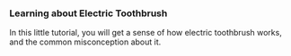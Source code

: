 ### Learning about Electric Toothbrush
In this little tutorial, you will get a sense of how electric toothbrush works, and the common misconception about it.
<script src="https://miaojunxu.h5p.com/js/h5p-resizer.js" charset="UTF-8"></script>


